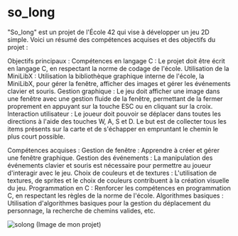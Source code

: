 # so_long
"So_long" est un projet de l'École 42 qui vise à développer un jeu 2D simple. Voici un résumé des compétences acquises et des objectifs du projet :

Objectifs principaux :
Compétences en langage C : Le projet doit être écrit en langage C, en respectant la norme de codage de l'école.
Utilisation de la MiniLibX : Utilisation la bibliothèque graphique interne de l'école, la MiniLibX, pour gérer la fenêtre, afficher des images et gérer les événements clavier et souris.
Gestion graphique : Le jeu doit afficher une image dans une fenêtre avec une gestion fluide de la fenêtre, permettant de la fermer proprement en appuyant sur la touche ESC ou en cliquant sur la croix.
Interaction utilisateur : Le joueur doit pouvoir se déplacer dans toutes les directions à l'aide des touches W, A, S et D. Le but est de collecter tous les items présents sur la carte et de s'échapper en empruntant le chemin le plus court possible.

Compétences acquises :
Gestion de fenêtre : Apprendre à créer et gérer une fenêtre graphique.
Gestion des événements : La manipulation des événements clavier et souris est nécessaire pour permettre au joueur d'interagir avec le jeu.
Choix de couleurs et de textures : L'utilisation de textures, de sprites et le choix de couleurs contribuent à la création visuelle du jeu.
Programmation en C : Renforcer les compétences en programmation C, en respectant les règles de la norme de l'école.
Algorithmes basiques : Utilisation d'algorithmes basiques pour la gestion du déplacement du personnage, la recherche de chemins valides, etc.

![solong](https://github.com/neila42/So_long/assets/116641875/761077e4-9518-453b-a16d-21f2753bf7b6)
(Image de mon projet)
